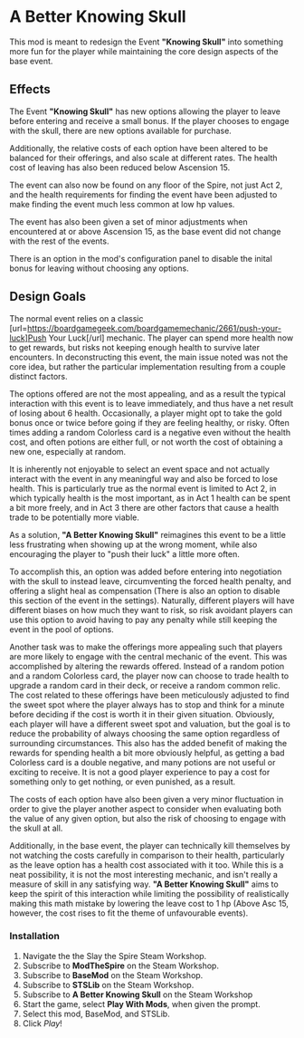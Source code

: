 # A Better Knowing Skull

This mod is meant to redesign the Event **"Knowing Skull"** into something more fun for the player while maintaining the core design aspects of the base event.

## Effects

The Event **"Knowing Skull"** has new options allowing the player to leave before entering and receive a small bonus. If the player chooses to engage with the skull, there are new options available for purchase.

Additionally, the relative costs of each option have been altered to be balanced for their offerings, and also scale at different rates. The health cost of leaving has also been reduced below Ascension 15.

The event can also now be found on any floor of the Spire, not just Act 2, and the health requirements for finding the event have been adjusted to make finding the event much less common at low hp values.

The event has also been given a set of minor adjustments when encountered at or above Ascension 15, as the base event did not change with the rest of the events.

There is an option in the mod's configuration panel to disable the inital bonus for leaving without choosing any options.

## Design Goals

The normal event relies on a classic [url=https://boardgamegeek.com/boardgamemechanic/2661/push-your-luck]Push Your Luck[/url] mechanic. The player can spend more health now to get rewards, but risks not keeping enough health to survive later encounters. In deconstructing this event, the main issue noted was not the core idea, but rather the particular implementation resulting from a couple distinct factors.

The options offered are not the most appealing, and as a result the typical interaction with this event is to leave immediately, and thus have a net result of losing about 6 health. Occasionally, a player might opt to take the gold bonus once or twice before going if they are feeling healthy, or risky. Often times adding a random Colorless card is a negative even without the health cost, and often potions are either full, or not worth the cost of obtaining a new one, especially at random.

It is inherently not enjoyable to select an event space and not actually interact with the event in any meaningful way and also be forced to lose health. This is particularly true as the normal event is limited to Act 2, in which typically health is the most important, as in Act 1 health can be spent a bit more freely, and in Act 3 there are other factors that cause a health trade to be potentially more viable.

As a solution, **"A Better Knowing Skull"** reimagines this event to be a little less frustrating when showing up at the wrong moment, while also encouraging the player to "push their luck" a little more often.

To accomplish this, an option was added before entering into negotiation with the skull to instead leave, circumventing the forced health penalty, and offering a slight heal as compensation (There is also an option to disable this section of the event in the settings). Naturally, different players will have different biases on how much they want to risk, so risk avoidant players can use this option to avoid having to pay any penalty while still keeping the event in the pool of options.

Another task was to make the offerings more appealing such that players are more likely to engage with the central mechanic of the event. This was accomplished by altering the rewards offered. Instead of a random potion and a random Colorless card, the player now can choose to trade health to upgrade a random card in their deck, or receive a random common relic. The cost related to these offerings have been meticulously adjusted to find the sweet spot where the player always has to stop and think for a minute before deciding if the cost is worth it in their given situation. Obviously, each player will have a different sweet spot and valuation, but the goal is to reduce the probability of always choosing the same option regardless of surrounding circumstances. This also has the added benefit of making the rewards for spending health a bit more obviously helpful, as getting a bad Colorless card is a double negative, and many potions are not useful or exciting to receive. It is not a good player experience to pay a cost for something only to get nothing, or even punished, as a result.

The costs of each option have also been given a very minor fluctuation in order to give the player another aspect to consider when evaluating both the value of any given option, but also the risk of choosing to engage with the skull at all.

Additionally, in the base event, the player can technically kill themselves by not watching the costs carefully in comparison to their health, particularly as the leave option has a health cost associated with it too. While this is a neat possibility, it is not the most interesting mechanic, and isn't really a measure of skill in any satisfying way. **"A Better Knowing Skull"** aims to keep the spirit of this interaction while limiting the possibility of realistically making this math mistake by lowering the leave cost to 1 hp (Above Asc 15, however, the cost rises to fit the theme of unfavourable events).

### Installation
1. Navigate the the Slay the Spire Steam Workshop.
1. Subscribe to **ModTheSpire** on the Steam Workshop.
2. Subscribe to **BaseMod** on the Steam Workshop.
3. Subscribe to **STSLib** on the Steam Workshop.
4. Subscribe to **A Better Knowing Skull** on the Steam Workshop
5. Start the game, select **Play With Mods**, when given the prompt.
5. Select this mod, BaseMod, and STSLib.
6. Click *Play*!